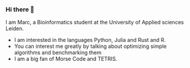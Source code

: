 ### Hi there 👋

I am Marc, a Bioinformatics student at the University of Applied sciences Leiden.
* I am interested in the languages Python, Julia and Rust and R.
* You can interest me greatly by talking about optimizing simple algorithms and benchmarking them
* I am a big fan of Morse Code and TETRIS.
